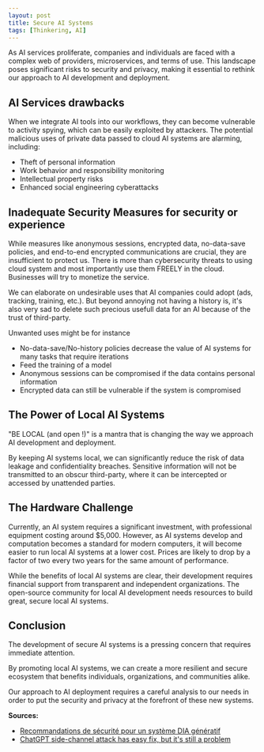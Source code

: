 ```yaml
---
layout: post
title: Secure AI Systems
tags: [Thinkering, AI]
---
```


As AI services proliferate, companies and individuals are faced with a complex web of providers, microservices, and terms of use. This landscape poses significant risks to security and privacy, making it essential to rethink our approach to AI development and deployment.

**AI Services drawbacks**
-------------------------------------

When we integrate AI tools into our workflows, they can become vulnerable to activity spying, which can be easily exploited by attackers. The potential malicious uses of private data passed to cloud AI systems are alarming, including:

* Theft of personal information
* Work behavior and responsibility monitoring
* Intellectual property risks
* Enhanced social engineering cyberattacks

**Inadequate Security Measures for security or experience**
------------------------------

While measures like anonymous sessions, encrypted data, no-data-save policies, and end-to-end encrypted communications are crucial, they are insufficient to protect us. There is more than cybersecurity threats to using cloud system and most importantly use them FREELY in the cloud.
Businesses will try to monetize the service.

We can elaborate on undesirable uses that AI companies could adopt (ads, tracking, training, etc.). But beyond annoying not having a history is, it's also very sad to delete such precious usefull data for an AI because of the trust of third-party. 

Unwanted uses might be for instance
* No-data-save/No-history policies decrease the value of AI systems for many tasks that require iterations
* Feed the training of a model
* Anonymous sessions can be compromised if the data contains personal information
* Encrypted data can still be vulnerable if the system is compromised


**The Power of Local AI Systems**
------------------------------

"BE LOCAL (and open !)" is a mantra that is changing the way we approach AI development and deployment.

By keeping AI systems local, we can significantly reduce the risk of data leakage and confidentiality breaches. Sensitive information will not be transmitted to an obscur third-party, where it can be intercepted or accessed by unattended parties.

**The Hardware Challenge**
-------------------------

Currently, an AI system requires a significant investment, with professional equipment costing around $5,000. 
However, as AI systems develop and computation becomes a standard for modern computers, it will become easier to run local AI systems at a lower cost. Prices are likely to drop by a factor of two every two years for the same amount of performance.

While the benefits of local AI systems are clear, their development requires financial support from transparent and independent organizations. The open-source community for local AI development needs resources to build great, secure local AI systems.

**Conclusion**
--------------

The development of secure AI systems is a pressing concern that requires immediate attention.

By promoting local AI systems, we can create a more resilient and secure ecosystem that benefits individuals, organizations, and communities alike.

Our approach to AI deployment requires a careful analysis to our needs in order to put the security and privacy at the forefront of these new systems.

**Sources:**

* [Recommandations de sécurité pour un système DIA génératif](https://cyber.gouv.fr/publications/recommandations-de-securite-pour-un-systeme-dia-generatif)
* [ChatGPT side-channel attack has easy fix, but it's still a problem](https://www.theregister.com/2024/03/18/chatgpt-sidechannel-attack-has-easy/)